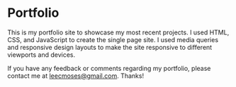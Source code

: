 # Portfolio
This is my portfolio site to showcase my most recent projects. I used HTML, CSS, and JavaScript to create the single page site. I used media queries and responsive design layouts to make the site responsive to different viewports and devices.

If you have any feedback or comments regarding my portfolio, please contact me at leecmoses@gmail.com. Thanks!